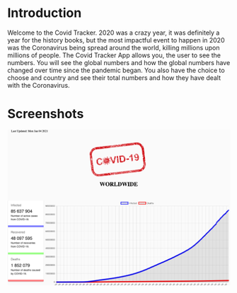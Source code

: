 # Introduction

Welcome to the Covid Tracker. 2020 was a crazy year, it was definitely a year for the history books, but 
the most impactful event to happen in 2020 was the Coronavirus being spread around the world, killing millions upon millions of people. The Covid Tracker App allows you, the user to see the numbers. You will see the 
global numbers and how the global numbers have changed over time since the pandemic began. You also have the choice to choose and country and see their total numbers and how they have dealt with the Coronavirus.

# Screenshots
![](/src/images/one.png)
